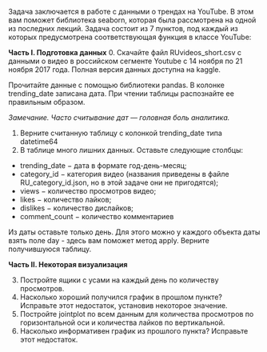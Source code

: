 Задача заключается в работе с данными о трендах на YouTube. 
В этом вам поможет библиотека seaborn, которая была рассмотрена на одной из последних лекций.
Задача состоит из 7 пунктов, под каждый из которых предусмотрена соответствующая функция в классе YouTube:

**Часть I. Подготовка данных**
0. Скачайте файл RUvideos_short.csv с данными о видео в российском сегменте Youtube с 14 ноября по 21 ноября 2017 года. 
Полная версия данных доступна на kaggle.

Прочитайте данные с помощью библиотеки pandas. В колонке trending_date записана дата. 
При чтении таблицы распознайте ее правильным образом.

*Замечание. Часто считывание дат — головная боль аналитика.*

1. Верните считанную таблицу с колонкой trending_date типа datetime64
2. В таблице много лишних данных. Оставьте следующие столбцы:
- trending_date − дата в формате год-день-месяц;
- category_id − категория видео (названия приведены в файле RU_category_id.json, но в этой задаче они не пригодятся);
- views − количество просмотров видео;
- likes − количество лайков;
- dislikes − количество дислайков;
- comment_count − количество комментариев

Из даты оставьте только день. Для этого можно у каждого объекта даты взять поле day - здесь вам поможет метод apply. 
Верните получившуюся таблицу.

**Часть II. Некоторая визуализация**

3. Постройте ящики с усами на каждый день по количеству просмотров.
4. Насколько хороший получился график в прошлом пункте? Исправьте этот недостаток, установив некоторое значение.
5. Постройте jointplot по всем данным для количества просмотров по горизонтальной оси и количества лайков по вертикальной.
6. Насколько информативен график из прошлого пункта? Исправьте этот недостаток.
